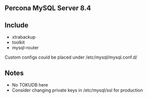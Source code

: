 ## Percona MySQL Server 8.4

## Include
- xtrabackup
- toolkit
- mysql-router

Custom configs could be placed under /etc/mysql/mysql.conf.d/

## Notes
- No TOKUDB here
- Consider changing private keys in /etc/mysql/ssl for production